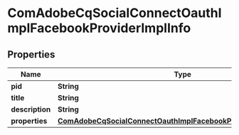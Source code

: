 

# ComAdobeCqSocialConnectOauthImplFacebookProviderImplInfo

## Properties

Name | Type | Description | Notes
------------ | ------------- | ------------- | -------------
**pid** | **String** |  |  [optional]
**title** | **String** |  |  [optional]
**description** | **String** |  |  [optional]
**properties** | [**ComAdobeCqSocialConnectOauthImplFacebookProviderImplProperties**](ComAdobeCqSocialConnectOauthImplFacebookProviderImplProperties.md) |  |  [optional]



